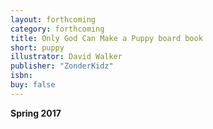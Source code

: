 ```yaml
---
layout: forthcoming
category: forthcoming
title: Only God Can Make a Puppy board book
short: puppy
illustrator: David Walker
publisher: "ZonderKidz"
isbn:
buy: false
---
```


__Spring 2017__
